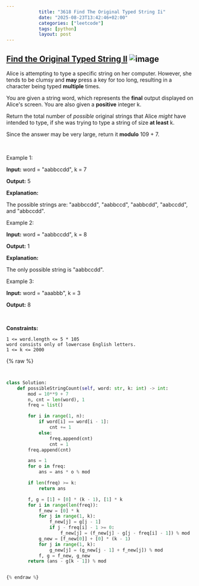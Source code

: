 ```yaml
---
            title: "3618 Find The Original Typed String Ii"
            date: "2025-08-23T13:42:46+02:00"
            categories: ["leetcode"]
            tags: [python]
            layout: post
---
```

            
## [Find the Original Typed String II](https://leetcode.com/problems/find-the-original-typed-string-ii) ![image](https://img.shields.io/badge/Difficulty-Hard-red)

Alice is attempting to type a specific string on her computer. However, she tends to be clumsy and **may** press a key for too long, resulting in a character being typed **multiple** times.

You are given a string word, which represents the **final** output displayed on Alice's screen. You are also given a **positive** integer k.

Return the total number of *possible* original strings that Alice *might* have intended to type, if she was trying to type a string of size **at least** k.

Since the answer may be very large, return it **modulo** 109 + 7.

 

Example 1:

**Input:** word = "aabbccdd", k = 7

**Output:** 5

**Explanation:**

The possible strings are: "aabbccdd", "aabbccd", "aabbcdd", "aabccdd", and "abbccdd".

Example 2:

**Input:** word = "aabbccdd", k = 8

**Output:** 1

**Explanation:**

The only possible string is "aabbccdd".

Example 3:

**Input:** word = "aaabbb", k = 3

**Output:** 8

 

**Constraints:**

	1 <= word.length <= 5 * 105
	word consists only of lowercase English letters.
	1 <= k <= 2000

{% raw %}


```python


class Solution:
    def possibleStringCount(self, word: str, k: int) -> int:
        mod = 10**9 + 7
        n, cnt = len(word), 1
        freq = list()

        for i in range(1, n):
            if word[i] == word[i - 1]:
                cnt += 1
            else:
                freq.append(cnt)
                cnt = 1
        freq.append(cnt)

        ans = 1
        for o in freq:
            ans = ans * o % mod

        if len(freq) >= k:
            return ans

        f, g = [1] + [0] * (k - 1), [1] * k
        for i in range(len(freq)):
            f_new = [0] * k
            for j in range(1, k):
                f_new[j] = g[j - 1]
                if j - freq[i] - 1 >= 0:
                    f_new[j] = (f_new[j] - g[j - freq[i] - 1]) % mod
            g_new = [f_new[0]] + [0] * (k - 1)
            for j in range(1, k):
                g_new[j] = (g_new[j - 1] + f_new[j]) % mod
            f, g = f_new, g_new
        return (ans - g[k - 1]) % mod


{% endraw %}
```
